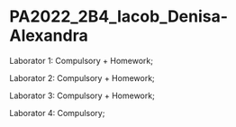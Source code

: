 # PA2022_2B4_Iacob_Denisa-Alexandra

Laborator 1:
Compulsory + Homework;

Laborator 2:
Compulsory + Homework;

Laborator 3:
Compulsory + Homework;

Laborator 4:
Compulsory;